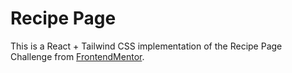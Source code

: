 # Recipe Page

This is a React + Tailwind CSS implementation of the Recipe Page Challenge from [FrontendMentor](https://www.frontendmentor.io/).
